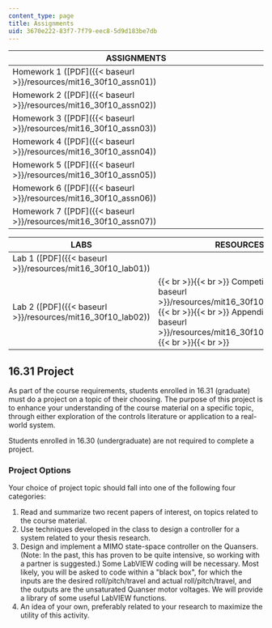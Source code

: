 ```yaml
---
content_type: page
title: Assignments
uid: 3670e222-83f7-7f79-eec8-5d9d183be7db
---
```


| ASSIGNMENTS |
| --- |
| Homework 1 ([PDF]({{< baseurl >}}/resources/mit16_30f10_assn01)) |
| Homework 2 ([PDF]({{< baseurl >}}/resources/mit16_30f10_assn02)) |
| Homework 3 ([PDF]({{< baseurl >}}/resources/mit16_30f10_assn03)) |
| Homework 4 ([PDF]({{< baseurl >}}/resources/mit16_30f10_assn04)) |
| Homework 5 ([PDF]({{< baseurl >}}/resources/mit16_30f10_assn05)) |
| Homework 6 ([PDF]({{< baseurl >}}/resources/mit16_30f10_assn06)) |
| Homework 7 ([PDF]({{< baseurl >}}/resources/mit16_30f10_assn07)) 

| LABS | RESOURCES |
| --- | --- |
| Lab 1 ([PDF]({{< baseurl >}}/resources/mit16_30f10_lab01)) | &nbsp; |
| Lab 2 ([PDF]({{< baseurl >}}/resources/mit16_30f10_lab02)) |  {{< br >}}{{< br >}} Competition ([PDF]({{< baseurl >}}/resources/mit16_30f10_lab02_comp)) {{< br >}}{{< br >}} Appendix ([PDF]({{< baseurl >}}/resources/mit16_30f10_lab02_app)) {{< br >}}{{< br >}}  

16.31 Project
-------------

As part of the course requirements, students enrolled in 16.31 (graduate) must do a project on a topic of their choosing. The purpose of this project is to enhance your understanding of the course material on a specific topic, through either exploration of the controls literature or application to a real-world system.

Students enrolled in 16.30 (undergraduate) are not required to complete a project.

### Project Options

Your choice of project topic should fall into one of the following four categories:

1.  Read and summarize two recent papers of interest, on topics related to the course material.
2.  Use techniques developed in the class to design a controller for a system related to your thesis research.
3.  Design and implement a MIMO state-space controller on the Quansers. (Note: In the past, this has proven to be quite intensive, so working with a partner is suggested.) Some LabVIEW coding will be necessary. Most likely, you will be asked to code within a "black box", for which the inputs are the desired roll/pitch/travel and actual roll/pitch/travel, and the outputs are the unsaturated Quanser motor voltages. We will provide a library of some useful LabVIEW functions.
4.  An idea of your own, preferably related to your research to maximize the utility of this activity.